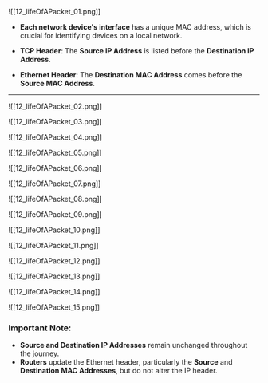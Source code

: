 
![[12_lifeOfAPacket_01.png]]

- **Each network device's interface** has a unique MAC address, which is crucial for identifying devices on a local network.
    
- **TCP Header**: The **Source IP Address** is listed before the **Destination IP Address**.
    
- **Ethernet Header**: The **Destination MAC Address** comes before the **Source MAC Address**.

---

![[12_lifeOfAPacket_02.png]]


![[12_lifeOfAPacket_03.png]]


![[12_lifeOfAPacket_04.png]]


![[12_lifeOfAPacket_05.png]]

![[12_lifeOfAPacket_06.png]]


![[12_lifeOfAPacket_07.png]]


![[12_lifeOfAPacket_08.png]]


![[12_lifeOfAPacket_09.png]]


![[12_lifeOfAPacket_10.png]]


![[12_lifeOfAPacket_11.png]]


![[12_lifeOfAPacket_12.png]]


![[12_lifeOfAPacket_13.png]]


![[12_lifeOfAPacket_14.png]]


![[12_lifeOfAPacket_15.png]]

### Important Note:

- **Source and Destination IP Addresses** remain unchanged throughout the journey.
- **Routers** update the Ethernet header, particularly the **Source** and **Destination MAC Addresses**, but do not alter the IP header.
